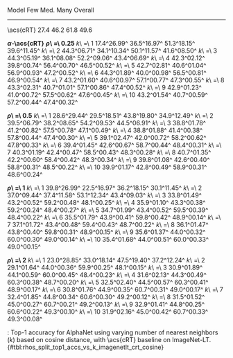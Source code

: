 Model                       Few         Med.         Many      Overall
------------------  -----------  -----------  -----------  -----------
\acs{cRT}                  27.4         46.2         61.8         49.6
<!--  -->
**_α_-\acs{cRT}**
**_ρ_\ =\ 0.25**
_k_\ =\ 1           17.4^26.99^  36.5^16.97^  51.3^18.15^  39.6^11.45^
_k_\ =\ 2           44.3^06.71^  34.1^10.34^  50.1^11.57^  41.6^08.50^
_k_\ =\ 3           44.3^05.19^  36.1^08.08^  52.2^09.06^  43.4^06.69^
_k_\ =\ 4           42.3^02.12^  39.8^00.74^  56.4^00.70^  46.5^00.52^
_k_\ =\ 5           42.7^02.81^  40.6^01.04^  56.9^00.93^  47.2^00.52^
_k_\ =\ 6           44.3^01.89^  40.0^00.98^  56.5^00.81^  46.9^00.54^
_k_\ =\ 7           43.2^01.60^  40.6^00.97^  57.1^00.77^  47.3^00.55^
_k_\ =\ 8           43.3^02.31^  40.7^01.01^  57.1^00.86^  47.4^00.52^
_k_\ =\ 9           42.9^01.23^  41.0^00.72^  57.5^00.62^  47.6^00.45^
_k_\ =\ 10          43.2^01.54^  40.7^00.59^  57.2^00.44^  47.4^00.32^
<!--  -->
**_ρ_\ =\ 0.5**
_k_\ =\ 1           28.6^29.44^  29.5^18.51^  43.8^19.80^  34.9^12.49^
_k_\ =\ 2           39.5^06.79^  38.2^08.65^  54.2^09.53^  44.5^06.91^
_k_\ =\ 3           38.8^01.78^  41.2^00.82^  57.5^00.78^  47.1^00.49^
_k_\ =\ 4           38.8^01.88^  41.4^00.38^  57.8^00.44^  47.4^00.30^
_k_\ =\ 5           39.1^02.47^  42.0^00.72^  58.2^00.62^  47.8^00.33^
_k_\ =\ 6           39.4^01.45^  42.6^00.67^  58.7^00.44^  48.4^00.31^
_k_\ =\ 7           40.3^01.19^  42.4^00.47^  58.5^00.43^  48.3^00.28^
_k_\ =\ 8           40.7^01.35^  42.2^00.60^  58.4^00.42^  48.3^00.34^
_k_\ =\ 9           39.8^01.08^  42.6^00.40^  58.8^00.31^  48.5^00.22^
_k_\ =\ 10          39.9^01.17^  42.8^00.49^  58.9^00.31^  48.6^00.24^
<!--  -->
**_ρ_\ =\ 1**
_k_\ =\ 1           39.8^26.99^  22.5^16.97^  36.2^18.15^  30.1^11.45^
_k_\ =\ 2           37.0^09.44^  37.4^11.58^  53.1^12.34^  43.4^09.03^
_k_\ =\ 3           33.8^01.49^  43.2^00.52^  59.2^00.48^  48.1^00.25^
_k_\ =\ 4           35.9^01.10^  43.3^00.38^  59.2^00.24^  48.4^00.27^
_k_\ =\ 5           34.7^01.99^  43.4^00.52^  59.5^00.39^  48.4^00.22^
_k_\ =\ 6           35.5^01.79^  43.9^00.41^  59.8^00.42^  48.9^00.14^
_k_\ =\ 7           37.1^01.72^  43.4^00.48^  59.4^00.43^  48.7^00.22^
_k_\ =\ 8           36.1^01.47^  43.8^00.40^  59.8^00.31^  48.9^00.15^
_k_\ =\ 9           35.6^01.37^  44.0^00.32^  60.0^00.30^  49.0^00.14^
_k_\ =\ 10          35.4^01.68^  44.0^00.51^  60.0^00.33^  49.0^00.15^
<!--  -->
**_ρ_\ =\ 2**
_k_\ =\ 1           23.0^28.85^  33.0^18.14^  47.5^19.40^  37.2^12.24^
_k_\ =\ 2           29.1^01.64^  44.0^00.36^  59.9^00.25^  48.1^00.15^
_k_\ =\ 3           30.9^01.89^  44.1^00.59^  60.0^00.45^  48.4^00.23^
_k_\ =\ 4           31.6^02.13^  44.3^00.49^  60.3^00.38^  48.7^00.20^
_k_\ =\ 5           32.5^02.40^  44.5^00.57^  60.3^00.41^  48.9^00.17^
_k_\ =\ 6           30.8^01.76^  44.9^00.35^  60.7^00.31^  49.0^00.17^
_k_\ =\ 7           32.4^01.85^  44.8^00.34^  60.6^00.30^  49.2^00.12^
_k_\ =\ 8           31.5^01.52^  45.0^00.27^  60.7^00.21^  49.2^00.13^
_k_\ =\ 9           32.9^01.41^  44.8^00.25^  60.6^00.22^  49.3^00.10^
_k_\ =\ 10          31.9^02.16^  45.0^00.42^  60.7^00.33^  49.3^00.08^

: Top-1 accuracy for AlphaNet using varying number of nearest neighbors ($k$) based on cosine distance, with \acs{cRT} baseline on ImageNet-LT. {#tbl:rhos_split_top1_accs_vs_k_imagenetlt_crt_cosine}
